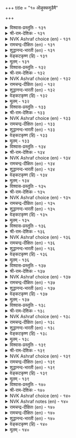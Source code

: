 +++
title = "१० ऒऴुक्कमुडैमै"

+++


<details><summary>विश्वास-प्रस्तुतिः - १३१</summary>

ऒऴुक्कम् विऴुप्पन् दरलान् ऒऴुक्कम्  
उयिरिनुम् ओम्बप् पडुम्।      १३१
</details>

<details><summary>श्री-राम-देशिकः - १३१</summary>

सदाचारो मनुष्याणां सर्वश्रेयांसि यच्छति ।  
प्राणेभ्योऽपि सदाचारः श्रेष्ठ इत्येव पालयेत् ॥ १३१॥
</details>

<details><summary>NVK Ashraf choice (en) - १३१</summary>

०१३१
Discipline is more precious than life itself,
For it is discipline that confers eminence. *
(C. Rajagopalachari), (G. Vanmikanathan)
</details>

<details><summary>रामचन्द्र-दीक्षितः (en) - १३१</summary>

131\. oḻukkam viḻuppam taralāṉ, oḻukkam  
uyiriṉum ōmpappaṭum.

131\. Right conduct exalts one. So it should be prized above one’s life.  
</details>

<details><summary>शुद्धानन्द-भारती (en) - १३१</summary>

1\. ஒழுக்கம் விழுப்பம் தரலான் ஒழுக்கம்  
உயிரினும் ஓம்பப் படும்  
Decorum does one dignity  
More than life guard its purity.         131  
</details>

<details><summary>वेङ्कटकृष्ण (हि) - १३१</summary>

131
सदाचार-संपन्नता, देती सब को श्रेय ।  
तब तो प्राणों से अधिक, रक्षणीय वह ज्ञेय ॥
  </details>

<details><summary>मूलम् - १३१</summary>

ऒऴुक्कम् विऴुप्पन् दरलान् ऒऴुक्कम्  
उयिरिनुम् ओम्बप् पडुम्।      १३१
</details>

<details><summary>विश्वास-प्रस्तुतिः - १३२</summary>

परिन्दोम्बिक् काक्क ऒऴुक्कम् तॆरिन्दोम्बित्  
तेरिनुम् अह्दे तुणै।      १३२
</details>

<details><summary>श्री-राम-देशिकः - १३२</summary>

प्रेम्णा परिश्रमेणापि सदाचारं तु पालयेत् ।  
सर्वधर्मे सदाचारः श्रेष्ठो जीवितसाह्यादः ॥ १३२॥
</details>

<details><summary>NVK Ashraf choice (en) - १३२</summary>

०१३२
Strive and preserve good conduct;
By any reckoning, you will find it your sole companion. *
(J. Narayanaswamy)
</details>

<details><summary>रामचन्द्र-दीक्षितः (en) - १३२</summary>

132\. parintu ōmpik kākka, oḻukkam-terintu ōmpit  
tēriṉum, aḵtē tuṇai!.

132\. Strive hard to walk in the right path. One finds in it one’s surest ally.  
</details>

<details><summary>शुद्धानन्द-भारती (en) - १३२</summary>

2\. பரிந்தோம்பிக் காக்க ஒழுக்கம் தெரிந்தோம்பித்  
தேரினும் அஃதே துணை  
Virtues of conduct all excel;  
The soul aid should be guarded well.         132  
</details>

<details><summary>वेङ्कटकृष्ण (हि) - १३२</summary>

132
सदाचार को यत्न से, रखना सहित विवेक ।  
अनुशीलन से पायगा, वही सहायक एक ॥
  </details>

<details><summary>मूलम् - १३२</summary>

परिन्दोम्बिक् काक्क ऒऴुक्कम् तॆरिन्दोम्बित्  
तेरिनुम् अह्दे तुणै।      १३२
</details>

<details><summary>विश्वास-प्रस्तुतिः - १३३</summary>

ऒऴुक्कम् उडैमै कुडिमै इऴुक्कम्  
इऴिन्द पिऱप्पाय् विडुम्।      १३३
</details>

<details><summary>श्री-राम-देशिकः - १३३</summary>

यः सदाचारसम्पन्नः स कुलीन इतीर्यते ।  
यः सदाचाररहितस्त्वकुलीनः स गण्यते ॥ १३३॥
</details>

<details><summary>NVK Ashraf choice (en) - १३३</summary>

०१३३
Propriety of conduct is great birth,
And impropriety will sink into a mean birth. *
(W.H. Drew and J. Lazarus)
</details>

<details><summary>रामचन्द्र-दीक्षितः (en) - १३३</summary>

133\. oḻukkam uṭaimai kuṭimai; iḻukkam  
iḻinta piṟappāyviṭum.

133\. Right conduct ennobles one’s family. Bad conduct makes one sink in the scale.  
</details>

<details><summary>शुद्धानन्द-भारती (en) - १३३</summary>

3\. ஒழுக்கம் உடமை குடிமை இழுக்கம்  
இழிந்த பிறப்பாய் விடும்  
Good conduct shows good family  
Low manners mark anomaly.         133  
</details>

<details><summary>वेङ्कटकृष्ण (हि) - १३३</summary>

133
सदाचार-संपन्नता, है कुलीनता जान ।  
चूके यदि आचार से, नीच जन्म है मान ॥
  </details>

<details><summary>मूलम् - १३३</summary>

ऒऴुक्कम् उडैमै कुडिमै इऴुक्कम्  
इऴिन्द पिऱप्पाय् विडुम्।      १३३
</details>

<details><summary>विश्वास-प्रस्तुतिः - १३४</summary>

मऱप्पिनुम् ओत्तुक् कॊळलागुम् पार् प्पान्  
पिऱप्पॊऴुक्कङ् गुण्ड्रक् कॆडुम्।      १३४
</details>

<details><summary>श्री-राम-देशिकः - १३४</summary>

अधीतविस्मृतं वेदं प्राप्नोति पठनात् पुनः ।  
विप्रो नषकुलाचारः पुनर्नाप्नोति विप्रताम् ॥ १३४॥
</details>

<details><summary>NVK Ashraf choice (en) - १३४</summary>

०१३४
Scriptures forgot can be recapitulated;
Bad conduct debases a Brahmin and his birth. *
(P.S. Sundaram), (J. Narayanaswamy)
</details>

<details><summary>रामचन्द्र-दीक्षितः (en) - १३४</summary>

134\. maṟappiṉum, ottuk koḷal ākum; pārppāṉ  
piṟappu oḻukkam kuṉṟak keṭum.

134\. The Brahman may learn anew the Vedas which he forgot. If he were to fall from his estate he would be lost.  
</details>

<details><summary>शुद्धानन्द-भारती (en) - १३४</summary>

4\. மறப்பினும் ஒத்துக் கொளலாகும் பார்ப்பான்  
பிறப்பொழுக்கங் குன்றக் கெடும்  
Readers recall forgotten lore,  
But conduct lost returns no more.         134  
</details>

<details><summary>वेङ्कटकृष्ण (हि) - १३४</summary>

134
संभव है फिर अध्ययन, भूल गया यदि वेद ।  
आचारच्युत विप्र के, होगा कुल का छेद ॥
  </details>

<details><summary>मूलम् - १३४</summary>

मऱप्पिनुम् ओत्तुक् कॊळलागुम् पार् प्पान्  
पिऱप्पॊऴुक्कङ् गुण्ड्रक् कॆडुम्।      १३४
</details>

<details><summary>विश्वास-प्रस्तुतिः - १३५</summary>

अऴुक्का ऱुडैयान्गण् आक्कम्बोण्ड्रु इल्लै  
ऒऴुक्क मिलान्गण् उयर्वु।      १३५
</details>

<details><summary>श्री-राम-देशिकः - १३५</summary>

असूयाविष्टमनुजो यथा वित्तं न विन्दति ।  
तथा कुलाचारहीनो लभते न समुन्नतिम् ॥ १३५॥
</details>

<details><summary>NVK Ashraf choice (en) - १३५</summary>

०१३५
Just as jealousy can’t lead to prosperity,
So also impropriety to greatness. *
(K. Krishnaswamy & Vijaya Ramkumar)
</details>

<details><summary>रामचन्द्र-दीक्षितः (en) - १३५</summary>

135\. aḻukkāṟu uṭaiyāṉkaṇ ākkam pōṉṟu illai-  
oḻukkam ilāṉkaṇ uyarvu.

135\. The envious do not prosper; likewise one straying from the right path does not advance.  
</details>

<details><summary>शुद्धानन्द-भारती (en) - १३५</summary>

5\. அழுக்கா றுடையான்கண் ஆக்கம்போன்று இல்லை  
ஒழுக்க மிலான்கண் உயர்வு  
The envious prosper but ill  
The ill-behaved sinks lower still.         135  
</details>

<details><summary>वेङ्कटकृष्ण (हि) - १३५</summary>

135
धन की ज्यों ईर्ष्यालु के, होती नहीं समृद्धि ।  
आचारहीन की नहीं, कुलीनता की वृद्धि ॥
  </details>

<details><summary>मूलम् - १३५</summary>

अऴुक्का ऱुडैयान्गण् आक्कम्बोण्ड्रु इल्लै  
ऒऴुक्क मिलान्गण् उयर्वु।      १३५
</details>

<details><summary>विश्वास-प्रस्तुतिः - १३६</summary>

ऒऴुक्कत्तिन् ऒल्गार् उरवोर् इऴुक्कत्तिन्  
एदम् पडुबाक् कऱिन्दु।      १३६
</details>

<details><summary>श्री-राम-देशिकः - १३६</summary>

धीराः सदाचारहानात् दृष्ट्वा नीचकुलोद्भवम् ।  
न मुञ्चन्ति सदाचारं दुस्साधमपि सर्वदा ॥ १३६॥
</details>

<details><summary>NVK Ashraf choice (en) - १३६</summary>

०१३६
The strong-willed do not shrink from right conduct;
They know its breach will spell ruin. *
(S.M. Diaz)
</details>

<details><summary>रामचन्द्र-दीक्षितः (en) - १३६</summary>

136\. oḻukkattiṉ olkār uravōr-iḻukkattiṉ  
ētam paṭupākku aṟintu.

136\. The strong of mind will not shrink from virtue; for they know that any deviation is wrought with dire consequences.  
</details>

<details><summary>शुद्धानन्द-भारती (en) - १३६</summary>

6\. ஒழுக்கத்தின் ஒல்கார் உரவோர் இழுக்கத்தின்  
ஏதம் படுபாக் கறிந்து  
The firm from virtue falter not  
They know the ills of evil thought.         136  
</details>

<details><summary>वेङ्कटकृष्ण (हि) - १३६</summary>

136
सदाचार दुष्कर समझ, धीर न खींचे हाथ ।  
परिभव जो हो जान कर, उसकी च्युति के साथ ॥
  </details>

<details><summary>मूलम् - १३६</summary>

ऒऴुक्कत्तिन् ऒल्गार् उरवोर् इऴुक्कत्तिन्  
एदम् पडुबाक् कऱिन्दु।      १३६
</details>

<details><summary>विश्वास-प्रस्तुतिः - १३७</summary>

ऒऴुक्कत्तिन् ऎय्दुवर् मेन्मै इऴुक्कत्तिन्  
ऎय्दुवर् ऎय्दाप् पऴि।      १३७
</details>

<details><summary>श्री-राम-देशिकः - १३७</summary>

सदाचारेण सर्वेऽपि लभन्ते परमं यशः ।  
सदाचारपरित्यागादपवादो मुधा भवेत् ॥ १३७॥
</details>

<details><summary>NVK Ashraf choice (en) - १३७</summary>

०१३७
Right conduct exalts one, while a bad name
Exposes one to undeserved disgrace.
(P.S. Sundaram)
</details>

<details><summary>रामचन्द्र-दीक्षितः (en) - १३७</summary>

137\. oḻukkattiṉ eytuvar, mēṉmai; iḻukkattiṉ  
eytuvar, eytāp paḻi.

137\. Men of right conduct are crowned with glory. Men of evil ways are covered with disgrace.  
</details>

<details><summary>शुद्धानन्द-भारती (en) - १३७</summary>

7\. ஒழுக்கத்தின் எய்துவர் மேன்மை இழுக்கத்தின்  
எய்துவர் எய்தாப் பழி  
Conduct good ennobles man,  
Bad conduct entails disgrace mean.         137  
</details>

<details><summary>वेङ्कटकृष्ण (हि) - १३७</summary>

137
सदाचार से ही रही, महा कीर्ति की प्राप्ति ।  
उसकी च्युति से तो रही, आति निन्दा की प्राप्ति ॥
  </details>

<details><summary>मूलम् - १३७</summary>

ऒऴुक्कत्तिन् ऎय्दुवर् मेन्मै इऴुक्कत्तिन्  
ऎय्दुवर् ऎय्दाप् पऴि।      १३७
</details>

<details><summary>विश्वास-प्रस्तुतिः - १३८</summary>

नण्ड्रिक्कु वित्तागुम् नल्लॊऴुक्कम् तीयॊऴुक्कम्  
ऎण्ड्रुम् इडुम्बै तरुम्।      १३८
</details>

<details><summary>श्री-राम-देशिकः - १३८</summary>

उपयोर्लौकयोः सौख्यं सदाचारेण जायते ।  
तथा दुःख दुराचारात् प्राप्यते लोकयोर्द्वयोः ॥ १३८॥
</details>

<details><summary>NVK Ashraf choice (en) - १३८</summary>

०१३८
Good conduct sows good,
And from bad springs eternal trouble.
(P.S. Sundaram)
</details>

<details><summary>रामचन्द्र-दीक्षितः (en) - १३८</summary>

138\. naṉṟikku vittu ākum nal oḻukkam; tī oḻukkam  
eṉṟum iṭumpai tarum.

138\. Good conduct is the spring of happiness. Bad conduct leads one ever to misery.  
</details>

<details><summary>शुद्धानन्द-भारती (en) - १३८</summary>

8\. நன்றிக்கு வித்தாகும் நல்லொழுக்கம் தீயொழுக்கம்  
என்றும் இடும்பை தரும்  
Good conduct sows seeds of blessings  
Bad conduct endless evil brings.         138  
</details>

<details><summary>वेङ्कटकृष्ण (हि) - १३८</summary>

138
सदाचार के बीज से, होता सुख उत्पन्न ।  
कदाचार से ही सदा, होता मनुज विपन्न ॥
  </details>

<details><summary>मूलम् - १३८</summary>

नण्ड्रिक्कु वित्तागुम् नल्लॊऴुक्कम् तीयॊऴुक्कम्  
ऎण्ड्रुम् इडुम्बै तरुम्।      १३८
</details>

<details><summary>विश्वास-प्रस्तुतिः - १३९</summary>

ऒऴुक्क मुडैयवर्क्कु ऒल्लावे तीय  
वऴुक्कियुम् वायाऱ्चॊलल्।      १३९
</details>

<details><summary>श्री-राम-देशिकः - १३९</summary>

दोषयुक्तानि वाक्यानि विस्मृत्यापि प्रमादतः ।  
तेषां मुखान्न निर्यान्ति ये सदाचारशालिनः ॥ १३९॥
</details>

<details><summary>NVK Ashraf choice (en) - १३९</summary>

०१३९
Men of good conduct cannot speak ill
Even by a slip of tongue.
(P.S. Sundaram), (J. Narayanaswamy)
</details>

<details><summary>रामचन्द्र-दीक्षितः (en) - १३९</summary>

139\. oḻukkam uṭaiyavarkku ollāvē-tīya  
vaḻukkiyum, vāyāl colal.

139\. It is difficult for a man of right conduct to utter evil words even in a forgetful mood.  
</details>

<details><summary>शुद्धानन्द-भारती (en) - १३९</summary>

9\. ஒழுக்க முடையவர்க்கு ஒல்லாவே தீய  
வழுக்கியும் வாயாற் சொலல்  
Foul words will never fall from lips  
Of righteous men even by slips.         139  
</details>

<details><summary>वेङ्कटकृष्ण (हि) - १३९</summary>

139
सदाचारयुत लोग तो, मुख से कर भी भूल ।  
कहने को असमर्थ हैं, बुरे वचन प्रतिकूल ॥
  </details>

<details><summary>मूलम् - १३९</summary>

ऒऴुक्क मुडैयवर्क्कु ऒल्लावे तीय  
वऴुक्कियुम् वायाऱ्चॊलल्।      १३९
</details>

<details><summary>विश्वास-प्रस्तुतिः - १४०</summary>

उलगत्तोडु ऒट्ट ऒऴुगल् पलगट्रुम्  
कल्लार् अऱिविला तार्।      १४०
</details>

<details><summary>श्री-राम-देशिकः - १४०</summary>

ये तु नैव प्रवर्तन्ते कालदेशानुसारत्ः ।  
अधीतेष्वपि शास्त्रेषु ज्ञानिनो न भवन्ति ते ॥ १४०॥
</details>

<details><summary>NVK Ashraf choice (en) - १४०</summary>

०१४०
Those are fools, however learned,
Who have not learnt to walk with the world.
(P.S. Sundaram)
</details>

<details><summary>NVK Ashraf notes (en) - १४०</summary>

१४०. Compare with ४२६. "It is a part of wisdom to conform to the ways of the world" - (V.V.S. Aiyar)
</details>

<details><summary>रामचन्द्र-दीक्षितः (en) - १४०</summary>

140\. ulakattōṭu oṭṭa oḻukal, pala kaṟṟum,  
kallār aṟivilātār.

140\. Those who cannot move in harmony with the world are learned fools.
</details>

<details><summary>रामचन्द्र-दीक्षितः (en) - १४०</summary>

140\. ulakattōṭu oṭṭa oḻukal, pala kaṟṟum,  
kallār aṟivilātār.

140\. Those who cannot move in harmony with the world are learned fools.

</details>

<details><summary>शुद्धानन्द-भारती (en) - १४०</summary>

10\. உலகத்தோடு ஒட்ட ஒழுகல் பலகற்றும்  
கல்லார் அறிவிலா தார்  
Though read much they are ignorant  
Whose life is not world-accordant.         140  
</details>

<details><summary>वेङ्कटकृष्ण (हि) - १४०</summary>

140
जिनको लोकाचार की, अनुगति का नहिं ज्ञान ।  
ज्ञाता हों सब शास्त्र के, जानों उन्हें अजान ॥
  </details>

<details><summary>मूलम् - १४०</summary>

उलगत्तोडु ऒट्ट ऒऴुगल् पलगट्रुम्  
कल्लार् अऱिविला तार्।      १४०
</details>
